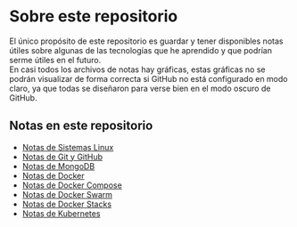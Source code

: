 # Sobre este repositorio

El único propósito de este repositorio es guardar y tener disponibles notas útiles sobre algunas de las tecnologías que he aprendido y que podrían serme útiles en el futuro.\
En casi todos los archivos de notas hay gráficas, estas gráficas no se podrán visualizar de forma correcta si GitHub no está configurado en modo claro, ya que todas se diseñaron para verse bien en el modo oscuro de GitHub.

## Notas en este repositorio

- [Notas de Sistemas Linux](https://github.com/Joseesc24/mis_notas_de_desarrollo/blob/master/notas_de_sistemas_linux.md)
- [Notas de Git y GitHub](https://github.com/Joseesc24/mis_notas_de_desarrollo/blob/master/notas_de_git_y_github.md)
- [Notas de MongoDB](https://github.com/Joseesc24/mis_notas_de_desarrollo/blob/master/notas_de_mongodb.md)
- [Notas de Docker](https://github.com/Joseesc24/mis_notas_de_desarrollo/blob/master/notas_de_docker.md)
- [Notas de Docker Compose](https://github.com/Joseesc24/mis_notas_de_desarrollo/blob/master/notas_de_docker_compose.md)
- [Notas de Docker Swarm](https://github.com/Joseesc24/mis_notas_de_desarrollo/blob/master/notas_de_docker_swarm.md)
- [Notas de Docker Stacks](https://github.com/Joseesc24/mis_notas_de_desarrollo/blob/master/notas_de_docker_stacks.md)
- [Notas de Kubernetes](https://github.com/Joseesc24/mis_notas_de_desarrollo/blob/master/notas_de_kubernetes.md)
